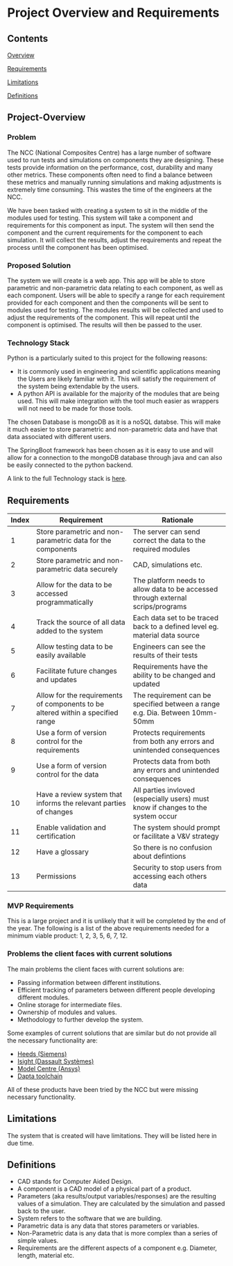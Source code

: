 # Project Overview and Requirements
## Contents 
[Overview](Project-Overview)  

[Requirements](Requirements)  

[Limitations](Limitations)  

[Definitions](Definitions)  


## Project-Overview
### Problem
The NCC (National Composites Centre) has a large number of software used to run tests and simulations on components they are designing. These tests provide information on the performance, cost, durability and many other metrics. These components often need to find a balance between these metrics and manually running simulations and making adjustments is extremely time consuming. This wastes the time of the engineers at the NCC.

We have been tasked with creating a system to sit in the middle of the modules used for testing. This system will take a component and requirements for this component as input. The system will then send the component and the current requirements for the component to each simulation. It will collect the results, adjust the requirements and repeat the process until the component has been optimised.

### Proposed Solution
The system we will create is a web app. This app will be able to store parametric and non-parametric data relating to each component, as well as each component. Users will be able to specify a range for each requirement provided for each component and then the components will be sent to modules used for testing. The modules results will be collected and used to adjust the requirements of the component. This will repeat until the component is optimised. The results will then be passed to the user.

### Technology Stack
Python is a particularly suited to this project for the following reasons:
* It is commonly used in engineering and scientific applications meaning the Users are likely familiar with it. This will satisfy the requirement of the system being extendable by the users.
* A python API is available for the majority of the modules that are being used. This will make integration with the tool much easier as wrappers will not need to be made for those tools. 

The chosen Database is mongoDB as it is a noSQL databse. This will make it much easier to store parametric and non-parametric data and have that data associated with different users.

The SpringBoot framework has been chosen as it is easy to use and will allow for a connection to the mongoDB database through java and can also be easily connected to the python backend.

A link to the full Technology stack is [here](https://github.com/spe-uob/2023-DistributedToolchainIntegration/blob/main/TechStackAndArchitecture.md).

## Requirements
| Index | Requirement | Rationale |
| ----- | ----------- | --------- |
| 1 | Store parametric and non-parametric data for the components | The server can send correct the data to the required modules |
| 2 | Store parametric and non-parametric data securely | CAD, simulations etc. |
| 3 | Allow for the data to be accessed programmatically | The platform needs to allow data to be accessed through external scrips/programs |
| 4 | Track the source of all data added to the system | Each data set to be traced back to a defined level eg. material data source |
| 5 | Allow testing data to be easily available | Engineers can see the results of their tests |
| 6 | Facilitate future changes and updates | Requirements have the ability to be changed and updated |
| 7 | Allow for the requirements of components to be altered within a specified range | The requirement can be specified between a range e.g. Dia. Between 10mm-50mm |
| 8 | Use a form of version control for the requirements | Protects requirements from both any errors and unintended consequences |
| 9 | Use a form of version control for the data | Protects data from both any errors and unintended consequences |
| 10 | Have a review system that informs the relevant parties of changes | All parties invloved (especially users) must know if changes to the system occur |
| 11 | Enable validation and certification | The system should prompt or facilitate a V&V strategy |
| 12 | Have a glossary | So there is no confusion about defintions |
| 13 | Permissions | Security to stop users from accessing each others data |

### MVP Requirements
This is a large project and it is unlikely that it will be completed by the end of the year. The following is a list of the above requirements needed for a minimum viable product: 1, 2, 3, 5, 6, 7, 12.

### Problems the client faces with current solutions
The main problems the client faces with current solutions are:
* Passing information between different institutions.
* Efficient tracking of parameters between different people developing different modules.
* Online storage for intermediate files.
* Ownership of modules and values.
* Methodology to further develop the system.

Some examples of current solutions that are similar but do not provide all the necessary functionality are:
*  [Heeds (Siemens)](https://plm.sw.siemens.com/en-US/simcenter/integration-solutions/heeds/)
* [Isight (Dassault Systèmes)](https://www.3ds.com/products-services/simulia/products/isight-simulia-execution-engine/)
* [Model Centre (Ansys)](https://www.ansys.com/en-gb/products/connect/ansys-modelcenter)
* [Dapta toolchain](https://www.dapta.com/)

All of these products have been tried by the NCC but were missing necessary functionality.

## Limitations
The system that is created will have limitations. They will be listed here in due time.

## Definitions
* CAD stands for Computer Aided Design.
* A component is a CAD model of a physical part of a product.
* Parameters (aka results/output variables/responses) are the resulting values of a simulation. They are calculated by the simulation and passed back to the user.
* System refers to the software that we are building.
* Parametric data is any data that stores parameters or variables.
* Non-Parametric data is any data that is more complex than a series of simple values.
* Requirements are the different aspects of a component e.g. Diameter, length, material etc.
